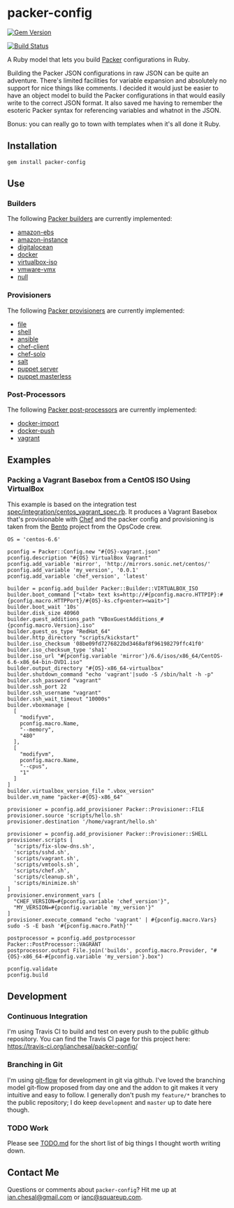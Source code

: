 # packer-config

[![Gem Version](https://badge.fury.io/rb/packer-config.svg)](http://badge.fury.io/rb/packer-config)

[![Build Status](https://travis-ci.org/ianchesal/packer-config.svg?branch=master)](https://travis-ci.org/ianchesal/packer-config)

A Ruby model that lets you build [Packer](https://packer.io) configurations in Ruby.

Building the Packer JSON configurations in raw JSON can be quite an adventure.
There's limited facilities for variable expansion and absolutely no support for
nice things like comments. I decided it would just be easier to have an object
model to build the Packer configurations in that would easily write to the
correct JSON format. It also saved me having to remember the esoteric Packer
syntax for referencing variables and whatnot in the JSON.

Bonus: you can really go to town with templates when it's all done it Ruby.

## Installation

    gem install packer-config

## Use

### Builders

The following [Packer builders](http://www.packer.io/docs/templates/builders.html) are currently implemented:

* [amazon-ebs](https://www.packer.io/docs/builders/amazon-ebs.html)
* [amazon-instance](https://www.packer.io/docs/builders/amazon-instance.html)
* [digitalocean](https://www.packer.io/docs/builders/digitalocean.html)
* [docker](https://www.packer.io/docs/builders/docker.html)
* [virtualbox-iso](https://www.packer.io/docs/builders/virtualbox-iso.html)
* [vmware-vmx](https://www.packer.io/docs/builders/vmware-vmx.html)
* [null](https://www.packer.io/docs/builders/null.html)

### Provisioners

The following [Packer provisioners](https://www.packer.io/docs/templates/provisioners.html) are currently implemented:

* [file](https://www.packer.io/docs/provisioners/file.html)
* [shell](https://www.packer.io/docs/provisioners/shell.html)
* [ansible](https://www.packer.io/docs/provisioners/ansible-local.html)
* [chef-client](https://www.packer.io/docs/provisioners/chef-client.html)
* [chef-solo](https://www.packer.io/docs/provisioners/chef-solo.html)
* [salt](https://www.packer.io/docs/provisioners/salt-masterless.html)
* [puppet server](https://www.packer.io/docs/provisioners/puppet-server.html)
* [puppet masterless](https://www.packer.io/docs/provisioners/puppet-masterless.html)

### Post-Processors

The following [Packer post-processors](http://www.packer.io/docs/templates/post-processors.html) are currently implemented:

* [docker-import](https://www.packer.io/docs/post-processors/docker-import.html)
* [docker-push](https://www.packer.io/docs/post-processors/docker-push.html)
* [vagrant](https://www.packer.io/docs/post-processors/vagrant.html)

## Examples

### Packing a Vagrant Basebox from a CentOS ISO Using VirtualBox

This example is based on the integration test [spec/integration/centos_vagrant_spec.rb](spec/integration/centos_vagrant_spec.rb). It produces a Vagrant Basebox that's provisionable with [Chef](http://www.getchef.com/) and the packer config and provisioning is taken from the [Bento](https://github.com/opscode/bento) project from the OpsCode crew.

    OS = 'centos-6.6'

    pconfig = Packer::Config.new "#{OS}-vagrant.json"
    pconfig.description "#{OS} VirtualBox Vagrant"
    pconfig.add_variable 'mirror', 'http://mirrors.sonic.net/centos/'
    pconfig.add_variable 'my_version', '0.0.1'
    pconfig.add_variable 'chef_version', 'latest'

    builder = pconfig.add_builder Packer::Builder::VIRTUALBOX_ISO
    builder.boot_command ["<tab> text ks=http://#{pconfig.macro.HTTPIP}:#{pconfig.macro.HTTPPort}/#{OS}-ks.cfg<enter><wait>"]
    builder.boot_wait '10s'
    builder.disk_size 40960
    builder.guest_additions_path "VBoxGuestAdditions_#{pconfig.macro.Version}.iso"
    builder.guest_os_type "RedHat_64"
    builder.http_directory "scripts/kickstart"
    builder.iso_checksum '08be09fd7276822bd3468af8f96198279ffc41f0'
    builder.iso_checksum_type 'sha1'
    builder.iso_url "#{pconfig.variable 'mirror'}/6.6/isos/x86_64/CentOS-6.6-x86_64-bin-DVD1.iso"
    builder.output_directory "#{OS}-x86_64-virtualbox"
    builder.shutdown_command "echo 'vagrant'|sudo -S /sbin/halt -h -p"
    builder.ssh_password "vagrant"
    builder.ssh_port 22
    builder.ssh_username "vagrant"
    builder.ssh_wait_timeout "10000s"
    builder.vboxmanage [
      [
        "modifyvm",
        pconfig.macro.Name,
        "--memory",
        "480"
      ],
      [
        "modifyvm",
        pconfig.macro.Name,
        "--cpus",
        "1"
      ]
    ]
    builder.virtualbox_version_file ".vbox_version"
    builder.vm_name "packer-#{OS}-x86_64"

    provisioner = pconfig.add_provisioner Packer::Provisioner::FILE
    provisioner.source 'scripts/hello.sh'
    provisioner.destination '/home/vagrant/hello.sh'

    provisioner = pconfig.add_provisioner Packer::Provisioner::SHELL
    provisioner.scripts [
      'scripts/fix-slow-dns.sh',
      'scripts/sshd.sh',
      'scripts/vagrant.sh',
      'scripts/vmtools.sh',
      'scripts/chef.sh',
      'scripts/cleanup.sh',
      'scripts/minimize.sh'
    ]
    provisioner.environment_vars [
      "CHEF_VERSION=#{pconfig.variable 'chef_version'}",
      "MY_VERSION=#{pconfig.variable 'my_version'}"
    ]
    provisioner.execute_command "echo 'vagrant' | #{pconfig.macro.Vars} sudo -S -E bash '#{pconfig.macro.Path}'"

    postprocessor = pconfig.add_postprocessor Packer::PostProcessor::VAGRANT
    postprocessor.output File.join('builds', pconfig.macro.Provider, "#{OS}-x86_64-#{pconfig.variable 'my_version'}.box")

    pconfig.validate
    pconfig.build

## Development

### Continuous Integration

I'm using Travis CI to build and test on every push to the public github repository. You can find the Travis CI page for this project here: https://travis-ci.org/ianchesal/packer-config/

### Branching in Git

I'm using [git-flow](http://nvie.com/posts/a-successful-git-branching-model/) for development in git via github. I've loved the branching model git-flow proposed from day one and the addon to git makes it very intuitive and easy to follow. I generally don't push my `feature/*` branches to the public repository; I do keep `development` and `master` up to date here though.

### TODO Work

Please see [TODO.md](TODO.md) for the short list of big things I thought worth writing down.

## Contact Me

Questions or comments about `packer-config`? Hit me up at ian.chesal@gmail.com or ianc@squareup.com.

